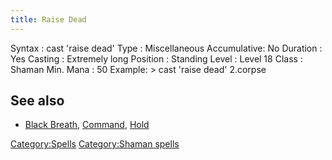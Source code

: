 ```yaml
---
title: Raise Dead
---
```


Syntax : cast 'raise dead' Type : Miscellaneous Accumulative: No
Duration : Yes Casting : Extremely long Position : Standing Level :
Level 18 Class : Shaman Min. Mana : 50 Example: \> cast 'raise dead'
2.corpse

## See also

- [Black Breath](Black_Breath "wikilink"),
  [Command](Command "wikilink"), [Hold](Hold_Spell "wikilink")

[Category:Spells](Category:Spells "wikilink") [Category:Shaman
spells](Category:Shaman_spells "wikilink")